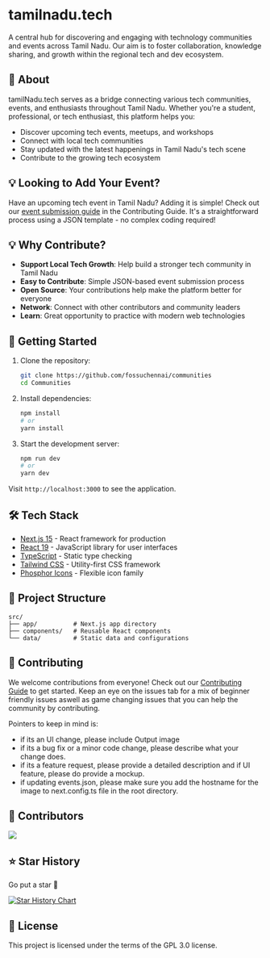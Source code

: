 # tamilnadu.tech

A central hub for discovering and engaging with technology communities and events across Tamil Nadu. Our aim is to foster collaboration, knowledge sharing, and growth within the regional tech and dev ecosystem.

## 🎯 About

tamilNadu.tech serves as a bridge connecting various tech communities, events, and enthusiasts throughout Tamil Nadu. Whether you're a student, professional, or tech enthusiast, this platform helps you:

- Discover upcoming tech events, meetups, and workshops
- Connect with local tech communities
- Stay updated with the latest happenings in Tamil Nadu's tech scene
- Contribute to the growing tech ecosystem

## 💡 Looking to Add Your Event?

Have an upcoming tech event in Tamil Nadu? Adding it is simple! Check out our [event submission guide](CONTRIBUTING.md#-adding-events-most-common-contribution) in the Contributing Guide. It's a straightforward process using a JSON template - no complex coding required!

## 💡 Why Contribute?

- **Support Local Tech Growth**: Help build a stronger tech community in Tamil Nadu
- **Easy to Contribute**: Simple JSON-based event submission process
- **Open Source**: Your contributions help make the platform better for everyone
- **Network**: Connect with other contributors and community leaders
- **Learn**: Great opportunity to practice with modern web technologies

## 🤝 Getting Started

1. Clone the repository:

   ```bash
   git clone https://github.com/fossuchennai/communities
   cd Communities
   ```

2. Install dependencies:

   ```bash
   npm install
   # or
   yarn install
   ```

3. Start the development server:
   ```bash
   npm run dev
   # or
   yarn dev
   ```

Visit `http://localhost:3000` to see the application.

## 🛠️ Tech Stack

- [Next.js 15](https://nextjs.org/) - React framework for production
- [React 19](https://reactjs.org/) - JavaScript library for user interfaces
- [TypeScript](https://www.typescriptlang.org/) - Static type checking
- [Tailwind CSS](https://tailwindcss.com/) - Utility-first CSS framework
- [Phosphor Icons](https://phosphoricons.com/) - Flexible icon family

## 📁 Project Structure

```
src/
├── app/          # Next.js app directory
├── components/   # Reusable React components
└── data/         # Static data and configurations
```

## 🤝 Contributing

We welcome contributions from everyone!
Check out our [Contributing Guide](CONTRIBUTING.md) to get started.
Keep an eye on the issues tab for a mix of beginner friendly issues aswell as game changing issues that you can help the community by contributing.

Pointers to keep in mind is:

- if its an UI change, please include Output image
- if its a bug fix or a minor code change, please describe what your change does.
- if its a feature request, please provide a detailed description and if UI feature, please do provide a mockup.
- if updating events.json, please make sure you add the hostname for the image to next.config.ts file in the root directory.

## 🥰 Contributors

<a href="https://github.com/fossuchennai/communities/graphs/contributors">
  <img src="https://contrib.rocks/image?repo=fossuchennai/communities" />
</a>

## ⭐ Star History

Go put a star 😤

[![Star History Chart](https://api.star-history.com/svg?repos=FOSSUChennai/Communities&type=Date)](https://www.star-history.com/#FOSSUChennai/Communities&Date)

## 📝 License

This project is licensed under the terms of the GPL 3.0 license.
